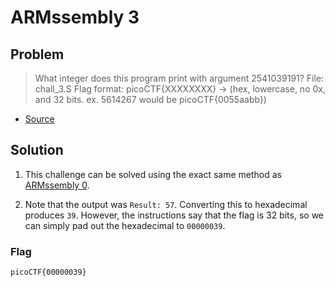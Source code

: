 # ARMssembly 3

## Problem

> What integer does this program print with argument 2541039191? File: chall_3.S Flag format: picoCTF{XXXXXXXX} -> (hex, lowercase, no 0x, and 32 bits. ex. 5614267 would be picoCTF{0055aabb})

* [Source](./chall_3.S)

## Solution

1. This challenge can be solved using the exact same method as [ARMssembly 0](../ARMssembly%200/README.md).

2. Note that the output was `Result: 57`. Converting this to hexadecimal produces `39`. However, the instructions say that the flag is 32 bits, so we can simply pad out the hexadecimal to `00000039`.

### Flag

`picoCTF{00000039}`
